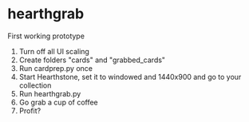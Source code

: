 # hearthgrab
First working prototype

1. Turn off all UI scaling
2. Create folders "cards" and "grabbed_cards"
3. Run cardprep.py once
4. Start Hearthstone, set it to windowed and 1440x900 and go to your collection
5. Run hearthgrab.py
6. Go grab a cup of coffee
7. Profit?
